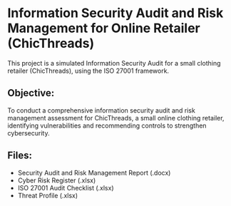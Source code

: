 # Information Security Audit and Risk Management for Online Retailer (ChicThreads)

This project is a simulated Information Security Audit for a small clothing retailer (ChicThreads), using the ISO 27001 framework.

## Objective:
To conduct a comprehensive information security audit and risk management assessment for ChicThreads, a small online clothing retailer, identifying vulnerabilities and recommending controls to strengthen cybersecurity.

## Files:
- Security Audit and Risk Management Report (.docx)
- Cyber Risk Register (.xlsx)
- ISO 27001 Audit Checklist (.xlsx)
- Threat Profile (.xlsx)

